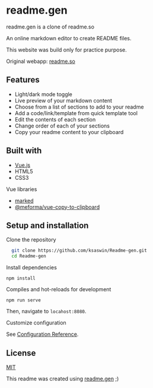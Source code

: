 # readme.gen

readme.gen is a clone of readme.so

An online markdown editor to create README files.

This website was build only for practice purpose.

Original webapp:
[readme.so](https://readme.so/editor)

## Features

- Light/dark mode toggle
- Live preview of your markdown content
- Choose from a list of sections to add to your readme
- Add a code/link/template from quick template tool
- Edit the contents of each section
- Change order of each of your sections
- Copy your readme content to your clipboard

## Built with

- [Vue.js](https://vuejs.org/)
- HTML5
- CSS3

Vue libraries

- [marked](https://www.npmjs.com/package/marked)
- [@meforma/vue-copy-to-clipboard](https://github.com/MeForma/vue-copy-to-clipboard)

## Setup and installation

Clone the repository

```bash
  git clone https://github.com/ksaswin/Readme-gen.git
  cd Readme-gen
```

Install dependencies

```
npm install
```

Compiles and hot-reloads for development

```
npm run serve
```

Then, navigate to `locahost:8080`.

Customize configuration

See [Configuration Reference](https://cli.vuejs.org/config/).

## License

[MIT](https://github.com/ksaswin/Readme-gen/blob/master/LICENSE.md)

This readme was created using [readme.gen](https://github.com/ksaswin/Readme-gen) ;)
